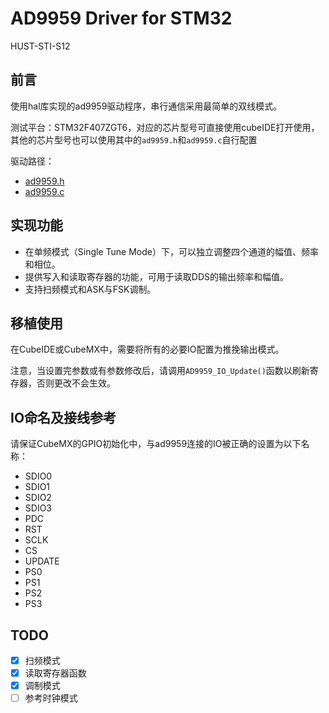 # AD9959 Driver for STM32

HUST-STI-S12

## 前言

使用hal库实现的ad9959驱动程序，串行通信采用最简单的双线模式。

测试平台：STM32F407ZGT6，对应的芯片型号可直接使用cubeIDE打开使用，其他的芯片型号也可以使用其中的`ad9959.h`和`ad9959.c`自行配置

驱动路径：
- [ad9959.h](Core/Inc/ad9959.h)
- [ad9959.c](Core/Src/ad9959.c)

## 实现功能

- 在单频模式（Single Tune Mode）下，可以独立调整四个通道的幅值、频率和相位。
- 提供写入和读取寄存器的功能，可用于读取DDS的输出频率和幅值。
- 支持扫频模式和ASK与FSK调制。

## 移植使用

在CubeIDE或CubeMX中，需要将所有的必要IO配置为推挽输出模式。

注意，当设置完参数或有参数修改后，请调用`AD9959_IO_Update()`函数以刷新寄存器，否则更改不会生效。

## IO命名及接线参考

请保证CubeMX的GPIO初始化中，与ad9959连接的IO被正确的设置为以下名称：

- SDIO0 
- SDIO1 
- SDIO2 
- SDIO3 
- PDC   
- RST   
- SCLK  
- CS    
- UPDATE
- PS0   
- PS1   
- PS2   
- PS3   


## TODO

- [x] 扫频模式
- [x] 读取寄存器函数
- [x] 调制模式
- [ ] 参考时钟模式
